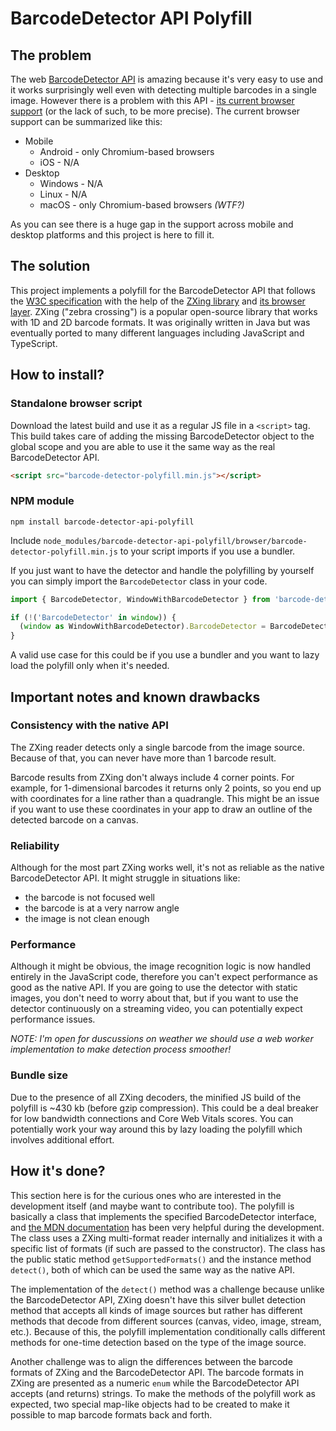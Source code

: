 # BarcodeDetector API Polyfill

## The problem

The web [BarcodeDetector API](https://developer.mozilla.org/en-US/docs/Web/API/BarcodeDetector) is amazing because it's very easy to use and it works surprisingly well even with detecting multiple barcodes in a single image. However there is a problem with this API - [its current browser support](https://caniuse.com/mdn-api_barcodedetector) (or the lack of such, to be more precise). The current browser support can be summarized like this:

- Mobile
  - Android - only Chromium-based browsers
  - iOS - N/A
- Desktop
  - Windows - N/A
  - Linux - N/A
  - macOS - only Chromium-based browsers *(WTF?)*

As you can see there is a huge gap in the support across mobile and desktop platforms and this project is here to fill it.

## The solution

This project implements a polyfill for the BarcodeDetector API that follows the [W3C specification](https://wicg.github.io/shape-detection-api/#barcode-detection-api) with the help of the [ZXing library](https://github.com/zxing-js/library) and [its browser layer](https://github.com/zxing-js/browser). ZXing ("zebra crossing") is a popular open-source library that works with 1D and 2D barcode formats. It was originally written in Java but was eventually ported to many different languages including JavaScript and TypeScript.

## How to install?

### Standalone browser script

Download the latest build and use it as a regular JS file in a `<script>` tag. This build takes care of adding the missing BarcodeDetector object to the global scope and you are able to use it the same way as the real BarcodeDetector API.

```html
<script src="barcode-detector-polyfill.min.js"></script>
```


### NPM module

```shell
npm install barcode-detector-api-polyfill
```

Include `node_modules/barcode-detector-api-polyfill/browser/barcode-detector-polyfill.min.js` to your script imports if you use a bundler.

If you just want to have the detector and handle the polyfilling by yourself you can simply import the `BarcodeDetector` class in your code.

```ts
import { BarcodeDetector, WindowWithBarcodeDetector } from 'barcode-detector-api-polyfill';

if (!('BarcodeDetector' in window)) {
  (window as WindowWithBarcodeDetector).BarcodeDetector = BarcodeDetector;
}
```

A valid use case for this could be if you use a bundler and you want to lazy load the polyfill only when it's needed.

## Important notes and known drawbacks

### Consistency with the native API

The ZXing reader detects only a single barcode from the image source. Because of that, you can never have more than 1 barcode result.

Barcode results from ZXing don't always include 4 corner points. For example, for 1-dimensional barcodes it returns only 2 points, so you end up with coordinates for a line rather than a quadrangle. This might be an issue if you want to use these coordinates in your app to draw an outline of the detected barcode on a canvas.

### Reliability

Although for the most part ZXing works well, it's not as reliable as the native BarcodeDetector API. It might struggle in situations like:

- the barcode is not focused well
- the barcode is at a very narrow angle
- the image is not clean enough

### Performance

Although it might be obvious, the image recognition logic is now handled entirely in the JavaScript code, therefore you can't expect performance as good as the native API. If you are going to use the detector with static images, you don't need to worry about that, but if you want to use the detector continuously on a streaming video, you can potentially expect performance issues.

*NOTE: I'm open for duscussions on weather we should use a web worker implementation to make detection process smoother!*

### Bundle size

Due to the presence of all ZXing decoders, the minified JS build of the polyfill is ~430 kb (before gzip compression). This could be a deal breaker for low bandwidth connections and Core Web Vitals scores. You can potentially work your way around this by lazy loading the polyfill which involves additional effort.

## How it's done?

This section here is for the curious ones who are interested in the development itself (and maybe want to contribute too). The polyfill is basically a class that implements the specified BarcodeDetector interface, and [the MDN documentation](https://developer.mozilla.org/en-US/docs/Web/API/BarcodeDetector) has been very helpful during the development. The class uses a ZXing multi-format reader internally and initializes it with a specific list of formats (if such are passed to the constructor). The class has the public static method `getSupportedFormats()`  and the instance method `detect()`, both of which can be used the same way as the native API.

The implementation of the `detect()` method was a challenge because unlike the BarcodeDetector API, ZXing doesn't have this silver bullet detection method that accepts all kinds of image sources but rather has different methods that decode from different sources (canvas, video, image, stream, etc.). Because of this, the polyfill implementation conditionally calls different methods for one-time detection based on the type of the image source.

Another challenge was to align the differences between the barcode formats of ZXing and the BarcodeDetector API. The barcode formats in ZXing are presented as a numeric `enum` while the BarcodeDetector API accepts (and returns) strings. To make the methods of the polyfill work as expected, two special map-like objects had to be created to make it possible to map barcode formats back and forth.
